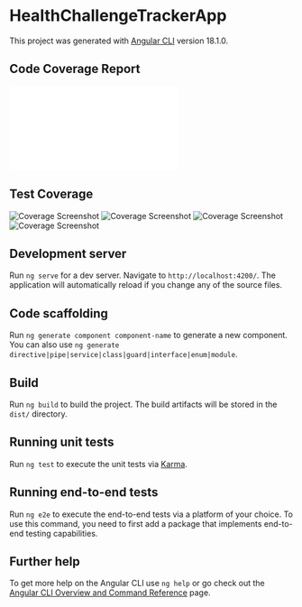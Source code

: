 # HealthChallengeTrackerApp

This project was generated with [Angular CLI](https://github.com/angular/angular-cli) version 18.1.0.

## Code Coverage Report

![Code Coverage Report](./coverage/health-challenge-tracker-app/index.html)

## Test Coverage

![Coverage Screenshot](assets/coveragepart1.png)
![Coverage Screenshot](assets/coveragepart2.png)
![Coverage Screenshot](assets/coveragepart3.png)
![Coverage Screenshot](assets/coveragepart4.png)

## Development server

Run `ng serve` for a dev server. Navigate to `http://localhost:4200/`. The application will automatically reload if you change any of the source files.

## Code scaffolding

Run `ng generate component component-name` to generate a new component. You can also use `ng generate directive|pipe|service|class|guard|interface|enum|module`.

## Build

Run `ng build` to build the project. The build artifacts will be stored in the `dist/` directory.

## Running unit tests

Run `ng test` to execute the unit tests via [Karma](https://karma-runner.github.io).

## Running end-to-end tests

Run `ng e2e` to execute the end-to-end tests via a platform of your choice. To use this command, you need to first add a package that implements end-to-end testing capabilities.

## Further help

To get more help on the Angular CLI use `ng help` or go check out the [Angular CLI Overview and Command Reference](https://angular.dev/tools/cli) page.

